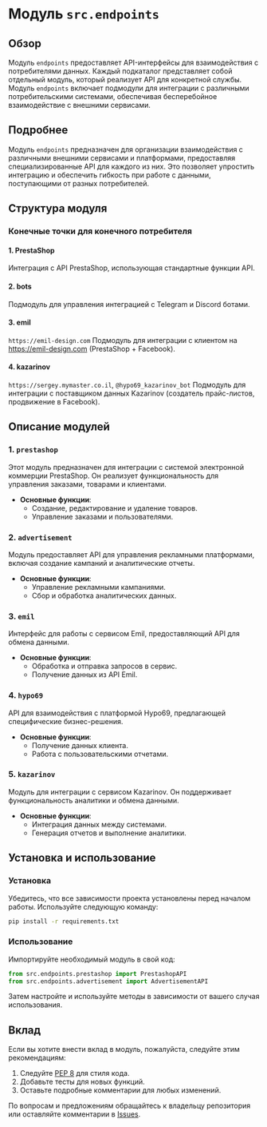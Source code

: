 # Модуль `src.endpoints`

## Обзор

Модуль `endpoints` предоставляет API-интерфейсы для взаимодействия с потребителями данных. Каждый подкаталог представляет собой отдельный модуль, который реализует API для конкретной службы. Модуль `endpoints` включает подмодули для интеграции с различными потребительскими системами, обеспечивая бесперебойное взаимодействие с внешними сервисами.

## Подробнее

Модуль `endpoints` предназначен для организации взаимодействия с различными внешними сервисами и платформами, предоставляя специализированные API для каждого из них. Это позволяет упростить интеграцию и обеспечить гибкость при работе с данными, поступающими от разных потребителей.

## Структура модуля

### Конечные точки для конечного потребителя

#### 1. **PrestaShop**

Интеграция с API PrestaShop, использующая стандартные функции API.

#### 2. **bots**

Подмодуль для управления интеграцией с Telegram и Discord ботами.

#### 3. **emil**

`https://emil-design.com`
Подмодуль для интеграции с клиентом на https://emil-design.com (PrestaShop + Facebook).

#### 4. **kazarinov**

`https://sergey.mymaster.co.il`, `@hypo69_kazarinov_bot`
Подмодуль для интеграции с поставщиком данных Kazarinov (создатель прайс-листов, продвижение в Facebook).

## Описание модулей

### 1. `prestashop`

Этот модуль предназначен для интеграции с системой электронной коммерции PrestaShop. Он реализует функциональность для управления заказами, товарами и клиентами.

- **Основные функции**:
  - Создание, редактирование и удаление товаров.
  - Управление заказами и пользователями.

### 2. `advertisement`

Модуль предоставляет API для управления рекламными платформами, включая создание кампаний и аналитические отчеты.

- **Основные функции**:
  - Управление рекламными кампаниями.
  - Сбор и обработка аналитических данных.

### 3. `emil`

Интерфейс для работы с сервисом Emil, предоставляющий API для обмена данными.

- **Основные функции**:
  - Обработка и отправка запросов в сервис.
  - Получение данных из API Emil.

### 4. `hypo69`

API для взаимодействия с платформой Hypo69, предлагающей специфические бизнес-решения.

- **Основные функции**:
  - Получение данных клиента.
  - Работа с пользовательскими отчетами.

### 5. `kazarinov`

Модуль для интеграции с сервисом Kazarinov. Он поддерживает функциональность аналитики и обмена данными.

- **Основные функции**:
  - Интеграция данных между системами.
  - Генерация отчетов и выполнение аналитики.

## Установка и использование

### Установка

Убедитесь, что все зависимости проекта установлены перед началом работы. Используйте следующую команду:

```bash
pip install -r requirements.txt
```

### Использование

Импортируйте необходимый модуль в свой код:

```python
from src.endpoints.prestashop import PrestashopAPI
from src.endpoints.advertisement import AdvertisementAPI
```

Затем настройте и используйте методы в зависимости от вашего случая использования.

## Вклад

Если вы хотите внести вклад в модуль, пожалуйста, следуйте этим рекомендациям:

1. Следуйте [PEP 8](https://peps.python.org/pep-0008/) для стиля кода.
2. Добавьте тесты для новых функций.
3. Оставьте подробные комментарии для любых изменений.

По вопросам и предложениям обращайтесь к владельцу репозитория или оставляйте комментарии в [Issues](#).